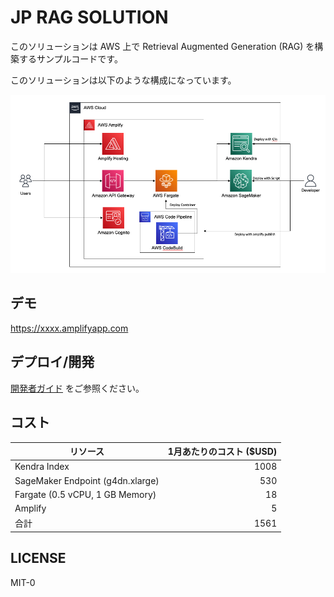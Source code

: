 # JP RAG SOLUTION

このソリューションは AWS 上で Retrieval Augmented Generation (RAG) を構築するサンプルコードです。

このソリューションは以下のような構成になっています。

![](docs/rag-architecture.png)

## デモ

https://xxxx.amplifyapp.com

## デプロイ/開発

[開発者ガイド](./docs/DeveloperGuide.md) をご参照ください。

## コスト

|               リソース             | 1月あたりのコスト ($USD) |
| --------------------------------- | ---------------------:|
| Kendra Index                      |  1008  |
| SageMaker Endpoint (g4dn.xlarge)  |  530   |
| Fargate (0.5 vCPU, 1 GB Memory)   |  18    |
| Amplify                           |  5     |
| 合計                               |  1561  |  

## LICENSE

MIT-0
